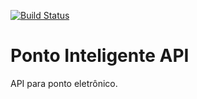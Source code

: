 [![Build Status](https://travis-ci.org/Luiz-Otavio-Dorigon/PontoInteligenteApi.svg?branch=master)](https://travis-ci.org/Luiz-Otavio-Dorigon/PontoInteligenteApi)
# Ponto Inteligente API
API para ponto eletrônico.
